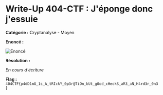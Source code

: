 # Write-Up 404-CTF : J'éponge donc j'essuie

__Catégorie :__ Cryptanalyse - Moyen

**Enoncé :**

![Enoncé](images/enonce.png)

**Résolution :**

_En cours d'écriture_

**Flag :** `404CTF{p4dD1nG_1s_A_tRIckY_0p3r@TiOn_bUt_g0od_cHeckS_aR3_aN_H4rd3r_0n3}`